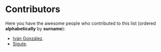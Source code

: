 # Contributors

Here you have the awesome people who contributed to this list (ordered **alphabetically** by **surname**):

- [Iván González](https://github.com/dreamingechoes).
- [Sigute](https://github.com/sigute).
